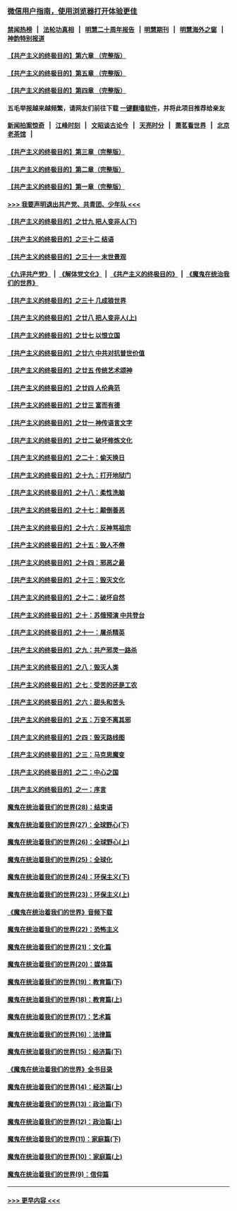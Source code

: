 ### [微信用户指南，使用浏览器打开体验更佳](https://github.com/gfw-breaker/banned-news1/blob/master/indexes/wechat-guide.md?t=0)
#### [禁闻热榜](热点新闻.md?t=0)  &nbsp;&nbsp;|&nbsp;&nbsp; [法轮功真相](https://github.com/gfw-breaker/truth/blob/master/README.md?t=0) &nbsp;&nbsp;|&nbsp;&nbsp; [明慧二十周年报告](https://github.com/gfw-breaker/mh-reports/blob/master/README.md?t=0) &nbsp;&nbsp;|&nbsp;&nbsp;[明慧期刊](https://github.com/gfw-breaker/mh-qikan) &nbsp;&nbsp;|&nbsp;&nbsp; [明慧海外之窗](https://github.com/gfw-breaker/mh-news/blob/master/README.md?t=0) &nbsp;&nbsp;|&nbsp;&nbsp; [神韵特别报道](https://github.com/gfw-breaker/mh-news/blob/master/shenyun.md?t=0)
#### [【共产主义的终极目的】第六章 （完整版）](../pages/nsc422/n11428913.md?t=02150522) 
#### [【共产主义的终极目的】第五章 （完整版）](../pages/nsc422/n11428912.md?t=02150522) 
#### [【共产主义的终极目的】第四章 （完整版）](../pages/nsc422/n11428907.md?t=02150522) 
#### 五毛举报越来越频繁，请网友们前往下载 [一键翻墙软件](https://github.com/gfw-breaker/ssr-accounts)，并将此项目推荐给亲友
#### [新闻拍案惊奇](https://github.com/gfw-breaker/banned-news1/blob/master/pages/link4.md) &nbsp;&nbsp;|&nbsp;&nbsp; [江峰时刻](https://github.com/gfw-breaker/banned-news1/blob/master/pages/link4.md) &nbsp;&nbsp;|&nbsp;&nbsp; [文昭谈古论今](https://github.com/gfw-breaker/banned-news1/blob/master/pages/link4.md) &nbsp;&nbsp;|&nbsp;&nbsp; [天亮时分](https://github.com/gfw-breaker/banned-news1/blob/master/pages/link4.md) &nbsp;&nbsp;|&nbsp;&nbsp; [萧茗看世界](https://github.com/gfw-breaker/banned-news1/blob/master/pages/link4.md) &nbsp;&nbsp;|&nbsp;&nbsp; [北京老茶馆](https://github.com/gfw-breaker/banned-news1/blob/master/pages/link4.md) &nbsp;&nbsp;|&nbsp;&nbsp; 
#### [【共产主义的终极目的】第三章（完整版）](../pages/nsc422/n11428848.md?t=02150522) 
#### [【共产主义的终极目的】第二章（完整版）](../pages/nsc422/n11428831.md?t=02150522) 
#### [【共产主义的终极目的】第一章（完整版）](../pages/nsc422/n11417651.md?t=02150522) 
#### [>>> 我要声明退出共产党、共青团、少年队 <<<](https://github.com/begood0513/goodnews/blob/master/quit/letter.md) 
#### [【共产主义的终极目的】之廿九 把人变非人(下)](../pages/nsc422/n11344140.md?t=02150522) 
#### [【共产主义的终极目的】之三十二 结语](../pages/nsc422/n11360535.md?t=02150522) 
#### [【共产主义的终极目的】之三十一 末世景观](../pages/nsc422/n11351129.md?t=02150522) 
#### [《九评共产党》](https://github.com/begood0513/9ping.md/blob/master/README.md) &nbsp;|&nbsp; [《解体党文化》](../../../../jtdwh.md/blob/master/README.md)  &nbsp;|&nbsp; [《共产主义的终极目的》](../../../../gczydzjmd.md/blob/master/README.md) &nbsp;|&nbsp; [《魔鬼在统治我们的世界》](../../../../mgztzwmdsj.md/blob/master/README.md) 
#### [【共产主义的终极目的】之三十 几成狼世界](../pages/nsc422/n11348280.md?t=02150522) 
#### [【共产主义的终极目的】之廿八 把人变非人(上)](../pages/nsc422/n11340492.md?t=02150522) 
#### [【共产主义的终极目的】之廿七 以恨立国](../pages/nsc422/n11336944.md?t=02150522) 
#### [【共产主义的终极目的】之廿六 中共对抗普世价值](../pages/nsc422/n11324785.md?t=02150522) 
#### [【共产主义的终极目的】之廿五 传统艺术颂神](../pages/nsc422/n11296396.md?t=02150522) 
#### [【共产主义的终极目的】之廿四 人伦典范](../pages/nsc422/n11296397.md?t=02150522) 
#### [【共产主义的终极目的】之廿三 富而有德](../pages/nsc422/n11283598.md?t=02150522) 
#### [【共产主义的终极目的】之廿一 神传语言文字](../pages/nsc422/n11263265.md?t=02150522) 
#### [【共产主义的终极目的】之廿二 破坏修炼文化](../pages/nsc422/n11245728.md?t=02150522) 
#### [【共产主义的终极目的】之二十：偷天换日](../pages/nsc422/n11238846.md?t=02150522) 
#### [【共产主义的终极目的】之十九：打开地狱门](../pages/nsc422/n11206376.md?t=02150522) 
#### [【共产主义的终极目的】之十八：柔性洗脑](../pages/nsc422/n11199994.md?t=02150522) 
#### [【共产主义的终极目的】之十七：颠倒善恶](../pages/nsc422/n11179782.md?t=02150522) 
#### [【共产主义的终极目的】之十六：反神骂祖宗](../pages/nsc422/n11166798.md?t=02150522) 
#### [【共产主义的终极目的】之十五：毁人不倦](../pages/nsc422/n11166792.md?t=02150522) 
#### [【共产主义的终极目的】之十四：邪恶之最](../pages/nsc422/n11150249.md?t=02150522) 
#### [【共产主义的终极目的】之十三：毁灭文化](../pages/nsc422/n11135227.md?t=02150522) 
#### [【共产主义的终极目的】之十二：破坏自然](../pages/nsc422/n11135214.md?t=02150522) 
#### [【共产主义的终极目的】之十：苏俄预演 中共登台](../pages/nsc422/n11118424.md?t=02150522) 
#### [【共产主义的终极目的】之十一：屠杀精英](../pages/nsc422/n11118442.md?t=02150522) 
#### [【共产主义的终极目的】之九：共产邪灵一路杀](../pages/nsc422/n11114139.md?t=02150522) 
#### [【共产主义的终极目的】之八：毁灭人类](../pages/nsc422/n11108503.md?t=02150522) 
#### [【共产主义的终极目的】之七：受苦的还是工农](../pages/nsc422/n11101809.md?t=02150522) 
#### [【共产主义的终极目的】之六：甜头和苦头](../pages/nsc422/n11096971.md?t=02150522) 
#### [【共产主义的终极目的】之五：万变不离其邪](../pages/nsc422/n11091285.md?t=02150522) 
#### [【共产主义的终极目的】之四：毁灭路线图](../pages/nsc422/n11086284.md?t=02150522) 
#### [【共产主义的终极目的】之三：马克思魔变](../pages/nsc422/n11061941.md?t=02150522) 
#### [【共产主义的终极目的】之二：中心之国](../pages/nsc422/n11047728.md?t=02150522) 
#### [【共产主义的终极目的】之一：序言](../pages/nsc422/n11086077.md?t=02150522) 
#### [魔鬼在统治着我们的世界(28)：结束语](../pages/nsc422/n10936246.md?t=02150522) 
#### [魔鬼在统治着我们的世界(27)：全球野心(下)](../pages/nsc422/n10928319.md?t=02150522) 
#### [魔鬼在统治着我们的世界(26)：全球野心(上)](../pages/nsc422/n10900318.md?t=02150522) 
#### [魔鬼在统治着我们的世界(25)：全球化](../pages/nsc422/n10788205.md?t=02150522) 
#### [魔鬼在统治着我们的世界(24)：环保主义(下)](../pages/nsc422/n10695307.md?t=02150522) 
#### [魔鬼在统治着我们的世界(23)：环保主义(上)](../pages/nsc422/n10688613.md?t=02150522) 
#### [《魔鬼在统治着我们的世界》音频下载](../pages/nsc422/n10635553.md?t=02150522) 
#### [魔鬼在统治着我们的世界(22)：恐怖主义](../pages/nsc422/n10614727.md?t=02150522) 
#### [魔鬼在统治着我们的世界(21)：文化篇](../pages/nsc422/n10597706.md?t=02150522) 
#### [魔鬼在统治着我们的世界(20)：媒体篇](../pages/nsc422/n10586579.md?t=02150522) 
#### [魔鬼在统治着我们的世界(19)：教育篇(下)](../pages/nsc422/n10564808.md?t=02150522) 
#### [魔鬼在统治着我们的世界(18)：教育篇(上)](../pages/nsc422/n10526970.md?t=02150522) 
#### [魔鬼在统治着我们的世界(17)：艺术篇](../pages/nsc422/n10499093.md?t=02150522) 
#### [魔鬼在统治着我们的世界(16)：法律篇](../pages/nsc422/n10485969.md?t=02150522) 
#### [魔鬼在统治着我们的世界(15)：经济篇(下)](../pages/nsc422/n10469975.md?t=02150522) 
#### [《魔鬼在统治着我们的世界》全书目录](../pages/nsc422/n10464261.md?t=02150522) 
#### [魔鬼在统治着我们的世界(14)：经济篇(上)](../pages/nsc422/n10457370.md?t=02150522) 
#### [魔鬼在统治着我们的世界(13)：政治篇(下)](../pages/nsc422/n10448270.md?t=02150522) 
#### [魔鬼在统治着我们的世界(12)：政治篇(上)](../pages/nsc422/n10444576.md?t=02150522) 
#### [魔鬼在统治着我们的世界(11)：家庭篇(下)](../pages/nsc422/n10440961.md?t=02150522) 
#### [魔鬼在统治着我们的世界(10)：家庭篇(上)](../pages/nsc422/n10435448.md?t=02150522) 
#### [魔鬼在统治着我们的世界(9)：信仰篇](../pages/nsc422/n10432159.md?t=02150522) 

----
#### [ >>> 更早内容 <<< ](../indexes/nsc422-earlier.md)
